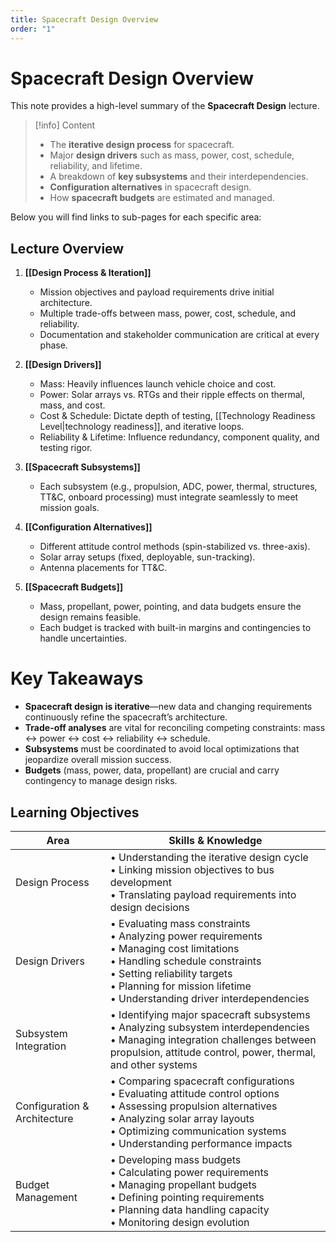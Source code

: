 ```yaml
---
title: Spacecraft Design Overview
order: "1"
---
```


# Spacecraft Design Overview

This note provides a high-level summary of the **Spacecraft Design** lecture.

> [!info] Content
> - The **iterative design process** for spacecraft.
> - Major **design drivers** such as mass, power, cost, schedule, reliability, and lifetime.
> - A breakdown of **key subsystems** and their interdependencies.
> - **Configuration alternatives** in spacecraft design.
> - How **spacecraft budgets** are estimated and managed.

Below you will find links to sub-pages for each specific area:

## Lecture Overview

1. **[[Design Process & Iteration]]**  
   - Mission objectives and payload requirements drive initial architecture.
   - Multiple trade-offs between mass, power, cost, schedule, and reliability.
   - Documentation and stakeholder communication are critical at every phase.

2. **[[Design Drivers]]**  
   - Mass: Heavily influences launch vehicle choice and cost.
   - Power: Solar arrays vs. RTGs and their ripple effects on thermal, mass, and cost.
   - Cost & Schedule: Dictate depth of testing, [[Technology Readiness Level|technology readiness]], and iterative loops.
   - Reliability & Lifetime: Influence redundancy, component quality, and testing rigor.

3. **[[Spacecraft Subsystems]]**  
   - Each subsystem (e.g., propulsion, ADC, power, thermal, structures, TT&C, onboard processing) must integrate seamlessly to meet mission goals.

4. **[[Configuration Alternatives]]**  
   - Different attitude control methods (spin-stabilized vs. three-axis).
   - Solar array setups (fixed, deployable, sun-tracking).
   - Antenna placements for TT&C.

5. **[[Spacecraft Budgets]]**  
   - Mass, propellant, power, pointing, and data budgets ensure the design remains feasible.
   - Each budget is tracked with built-in margins and contingencies to handle uncertainties.

# Key Takeaways

- **Spacecraft design is iterative**—new data and changing requirements continuously refine the spacecraft’s architecture.
- **Trade-off analyses** are vital for reconciling competing constraints: mass ↔ power ↔ cost ↔ reliability ↔ schedule.
- **Subsystems** must be coordinated to avoid local optimizations that jeopardize overall mission success.
- **Budgets** (mass, power, data, propellant) are crucial and carry contingency to manage design risks.

## Learning Objectives

| Area | Skills & Knowledge |
|------|-------------------|
| Design Process | • Understanding the iterative design cycle<br>• Linking mission objectives to bus development<br>• Translating payload requirements into design decisions |
| Design Drivers | • Evaluating mass constraints<br>• Analyzing power requirements<br>• Managing cost limitations<br>• Handling schedule constraints<br>• Setting reliability targets<br>• Planning for mission lifetime<br>• Understanding driver interdependencies |
| Subsystem Integration | • Identifying major spacecraft subsystems<br>• Analyzing subsystem interdependencies<br>• Managing integration challenges between propulsion, attitude control, power, thermal, and other systems |
| Configuration & Architecture | • Comparing spacecraft configurations<br>• Evaluating attitude control options<br>• Assessing propulsion alternatives<br>• Analyzing solar array layouts<br>• Optimizing communication systems<br>• Understanding performance impacts |
| Budget Management | • Developing mass budgets<br>• Calculating power requirements<br>• Managing propellant budgets<br>• Defining pointing requirements<br>• Planning data handling capacity<br>• Monitoring design evolution |
